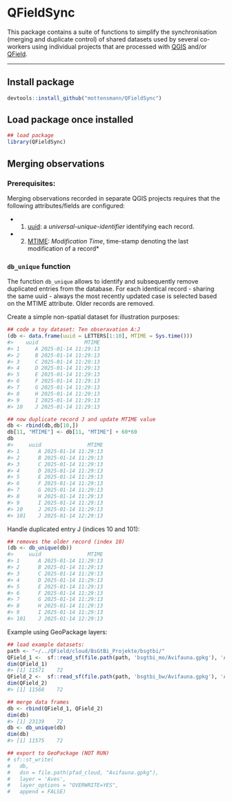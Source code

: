 
# QFieldSync

This package contains a suite of functions to simplify the
synchronisation (merging and duplicate control) of shared datasets used
by several co-workers using individual projects that are processed with
[QGIS](https://www.qgis.org/) and/or
[QField](https://github.com/opengisch/QField/).

------------------------------------------------------------------------

## Install package

``` r
devtools::install_github("mottensmann/QFieldSync")
```

## Load package once installed

``` r
## load package
library(QFieldSync)
```

## Merging observations

### Prerequisites:

Merging observations recorded in separate QGIS projects requires that
the following attributes/fields are configured:

- 1)  [uuid](https://en.wikipedia.org/wiki/Universally_unique_identifier):
      a *universal-unique-identifier* identifying each record.
- 2)  [MTIME](https://www.fosslinux.com/121740/linux-file-timestamps-how-to-use-atime-mtime-and-ctime.htm):
      *Modification Time*, time-stamp denoting the last modification of
      a record\*

### `db_unique` function

The function `db_unique` allows to identify and subsequently remove
duplicated entries from the database. For each identical record -
sharing the same uuid - always the most recently updated case is
selected based on the MTIME attribute. Older records are removed.

Create a simple non-spatial dataset for illustration purposes:

``` r
## code a toy dataset: Ten obseravation A:J
(db <- data.frame(uuid = LETTERS[1:10], MTIME = Sys.time()))
#>    uuid               MTIME
#> 1     A 2025-01-14 11:29:13
#> 2     B 2025-01-14 11:29:13
#> 3     C 2025-01-14 11:29:13
#> 4     D 2025-01-14 11:29:13
#> 5     E 2025-01-14 11:29:13
#> 6     F 2025-01-14 11:29:13
#> 7     G 2025-01-14 11:29:13
#> 8     H 2025-01-14 11:29:13
#> 9     I 2025-01-14 11:29:13
#> 10    J 2025-01-14 11:29:13

## now duplicate record J and update MTIME value
db <- rbind(db,db[10,])
db[11, "MTIME"] <- db[11, "MTIME"] + 60*60
db
#>     uuid               MTIME
#> 1      A 2025-01-14 11:29:13
#> 2      B 2025-01-14 11:29:13
#> 3      C 2025-01-14 11:29:13
#> 4      D 2025-01-14 11:29:13
#> 5      E 2025-01-14 11:29:13
#> 6      F 2025-01-14 11:29:13
#> 7      G 2025-01-14 11:29:13
#> 8      H 2025-01-14 11:29:13
#> 9      I 2025-01-14 11:29:13
#> 10     J 2025-01-14 11:29:13
#> 101    J 2025-01-14 12:29:13
```

Handle duplicated entry J (indices 10 and 101):

``` r
## removes the older record (index 10)
(db <- db_unique(db))
#>     uuid               MTIME
#> 1      A 2025-01-14 11:29:13
#> 2      B 2025-01-14 11:29:13
#> 3      C 2025-01-14 11:29:13
#> 4      D 2025-01-14 11:29:13
#> 5      E 2025-01-14 11:29:13
#> 6      F 2025-01-14 11:29:13
#> 7      G 2025-01-14 11:29:13
#> 8      H 2025-01-14 11:29:13
#> 9      I 2025-01-14 11:29:13
#> 101    J 2025-01-14 12:29:13
```

Example using GeoPackage layers:

``` r
## load example datasets: 
path <- "~/../QField/cloud/BsGtBi_Projekte/bsgtbi/"
QField_1 <-  sf::read_sf(file.path(path, 'bsgtbi_mo/Avifauna.gpkg'), 'Aves') 
dim(QField_1)
#> [1] 11571    72
QField_2 <-  sf::read_sf(file.path(path, 'bsgtbi_bw/Avifauna.gpkg'), 'Aves') 
dim(QField_2)
#> [1] 11568    72

## merge data frames
db <- rbind(QField_1, QField_2)
dim(db)
#> [1] 23139    72
db <- db_unique(db)
dim(db)
#> [1] 11575    72

## export to GeoPackage (NOT RUN)
# sf::st_write(
#   db, 
#   dsn = file.path(pfad_cloud, "Avifauna.gpkg"),
#   layer = 'Aves',
#   layer_options = "OVERWRITE=YES",
#   append = FALSE)
```

